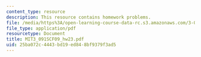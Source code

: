 ```yaml
---
content_type: resource
description: This resource contains homework problems.
file: /media/https%3A/open-learning-course-data-rc.s3.amazonaws.com/3-091sc-introduction-to-solid-state-chemistry-fall-2010/25ba072c4443bd19ed848bf9379f3ad5_MIT3_091SCF09_hw23.pdf
file_type: application/pdf
resourcetype: Document
title: MIT3_091SCF09_hw23.pdf
uid: 25ba072c-4443-bd19-ed84-8bf9379f3ad5
---
```

